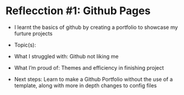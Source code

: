 # Reflecction #1: Github Pages
- I learnt the basics of github by creating a portfolio to showcase my furture projects

- Topic(s):
- What I struggled with: Github not liking me
- What I’m proud of: Themes and efficiency in finishing project
- Next steps: Learn to make a Github Portfolio without the use of a template, along with more in depth changes to config files
